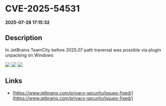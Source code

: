# CVE-2025-54531

**2025-07-28 17:15:32**

## Description
In JetBrains TeamCity before 2025.07 path traversal was possible via plugin unpacking on Windows

![](https://img.shields.io/static/v1?label=Score&message=7.7&color=red)
![](https://img.shields.io/static/v1?label=Severity&message=HIGH&color=red)
![](https://img.shields.io/static/v1?label=CWE&message=Traversal&color=green)

## Links
- [https://www.jetbrains.com/privacy-security/issues-fixed/](https://www.jetbrains.com/privacy-security/issues-fixed/)
